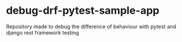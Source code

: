 # debug-drf-pytest-sample-app
Repository made to debug the difference of behaviour with pytest and django rest framework testing 
